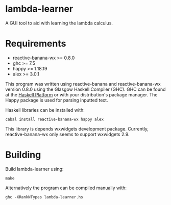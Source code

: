 lambda-learner
==============

A GUI tool to aid with learning the lambda calculus.

# Requirements

* reactive-banana-wx >= 0.8.0
* ghc >= 7.5
* happy >= 1.18.19
* alex >= 3.0.1

This program was written using reactive-banana and reactive-banana-wx version
0.8.0 using the Glasgow Haskell Compiler (GHC). GHC can be found at the [Haskell
Platform](http://www.haskell.org) or with your distribution's package manager.
The Happy package is used for parsing inputted text.

Haskell libraries  can be installed with: 

    cabal install reactive-banana-wx happy alex

This library is depends wxwidgets development package. Currently, reactive-banana-wx only seems to support 
wxwidgets 2.9. 

# Building

Build lambda-learner using:

    make 

Alternatively the program can be compiled manually with: 

    ghc -XRankNTypes lambda-learner.hs


